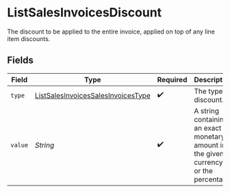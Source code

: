 # ListSalesInvoicesDiscount

The discount to be applied to the entire invoice, applied on top of any line item discounts.


## Fields

| Field                                                                                               | Type                                                                                                | Required                                                                                            | Description                                                                                         | Example                                                                                             |
| --------------------------------------------------------------------------------------------------- | --------------------------------------------------------------------------------------------------- | --------------------------------------------------------------------------------------------------- | --------------------------------------------------------------------------------------------------- | --------------------------------------------------------------------------------------------------- |
| `type`                                                                                              | [ListSalesInvoicesSalesInvoicesType](../../models/operations/ListSalesInvoicesSalesInvoicesType.md) | :heavy_check_mark:                                                                                  | The type of discount.                                                                               | amount                                                                                              |
| `value`                                                                                             | *String*                                                                                            | :heavy_check_mark:                                                                                  | A string containing an exact monetary amount in the given currency, or the percentage.              | 10.00                                                                                               |